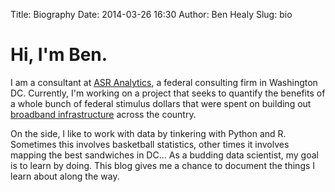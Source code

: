 Title: Biography
Date: 2014-03-26 16:30
Author: Ben Healy
Slug: bio

<img style="float:left" src="" />

Hi, I'm Ben.
===============
I am a consultant at [ASR Analytics], a federal consulting firm in Washington DC. Currently, I'm working on a project that seeks to quantify the benefits of a whole bunch of federal stimulus dollars that were spent on building out [broadband infrastructure] across the country.

On the side, I like to work with data by tinkering with Python and R. Sometimes this involves basketball statistics, other times it involves mapping the best sandwiches in DC... As a budding data scientist, my goal is to learn by doing. This blog gives me a chance to document the things I learn about along the way.


[ASR Analytics]: http://www.asranalytics.com/
[broadband infrastructure]: http://www2.ntia.doc.gov/BTOPmap/